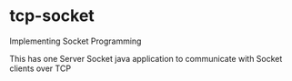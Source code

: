 # tcp-socket
Implementing Socket Programming

This has one Server Socket java application to communicate with Socket clients over TCP
